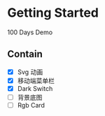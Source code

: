 # Getting Started

100 Days Demo

## Contain

- [x] Svg 动画
- [x] 移动端菜单栏
- [x] Dark Switch
- [ ] 背景底图
- [ ] Rgb Card
